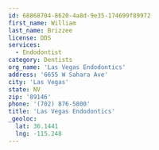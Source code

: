 ```yaml
---
id: 68868704-8620-4a8d-9e35-174699f89972
first_name: William
last_name: Brizzee
license: DDS
services:
  - Endodontist
category: Dentists
org_name: 'Las Vegas Endodontics'
address: '6655 W Sahara Ave'
city: 'Las Vegas'
state: NV
zip: '89146'
phone: '(702) 876-5800'
title: 'Las Vegas Endodontics'
_geoloc:
  lat: 36.1441
  lng: -115.248
---
```

